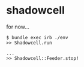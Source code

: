 shadowcell
==========

for now...

```
$ bundle exec irb ./env
>> Shadowcell.run

...
>> Shadowcell::Feeder.stop!
```
